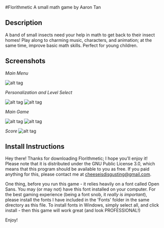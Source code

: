 #Florithmetic
A small math game by Aaron Tan

## Description
A band of small insects need your help in math to get back to their insect homes! Play along to charming music, characters, and animation; at the same time, improve basic math skills. Perfect for young children.

## Screenshots
*Main Menu*

![alt tag](https://github.com/cheeseisdisgusting/florithmetic/blob/master/screenshots/florithmetic_main.PNG)

*Personalization and Level Select*

![alt tag](https://github.com/cheeseisdisgusting/florithmetic/blob/master/screenshots/personalization.PNG)
![alt tag](https://github.com/cheeseisdisgusting/florithmetic/blob/master/screenshots/levelSelect.PNG)

*Main Game*

![alt tag](https://github.com/cheeseisdisgusting/florithmetic/blob/master/screenshots/mainGame.PNG)
![alt tag](https://github.com/cheeseisdisgusting/florithmetic/blob/master/screenshots/Game.PNG)

*Score*
![alt tag](https://github.com/cheeseisdisgusting/florithmetic/blob/master/screenshots/results.PNG)

## Install Instructions
Hey there! Thanks for downloading Florithmetic; I hope you'll enjoy it!
Please note that it is distributed under the GNU Public License 3.0, which means that this program should be available to you as free. If you paid anything for this, please contact me at cheeseisdisgusting@gmail.com.

One thing, before you run this game - it relies heavily on a font called Open Sans. You may (or may not) have this font installed on your computer.
For the best gaming experience (being a font snob, it *really is important*), please install the fonts I have included in the 'Fonts' folder in the same directory as this file.
To install fonts in Windows, simply select all, and click install - then this game will work great (and look PROFESSIONAL!)

Enjoy!                                           

